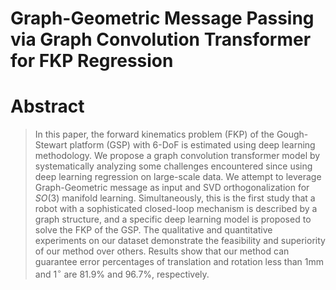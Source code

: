 # Graph-Geometric Message Passing via Graph Convolution Transformer for FKP Regression

# Abstract
> In this paper, the forward kinematics problem (FKP) of the Gough-Stewart platform (GSP) with 6-DoF is estimated using deep learning methodology. We propose a graph convolution transformer model by systematically analyzing some challenges encountered since using deep learning regression on large-scale data. We attempt to leverage Graph-Geometric message as input and SVD orthogonalization for $SO(3)$ manifold learning. Simultaneously, this is the first study that a robot with a sophisticated closed-loop mechanism is described by a graph structure, and a specific deep learning model is proposed to solve the FKP of the GSP. The qualitative and quantitative experiments on our dataset demonstrate the feasibility and superiority of our method over others. 
Results show that our method can guarantee error percentages of translation and rotation less than 1mm and $\text{1}^{\circ}$ are 81.9% and 96.7%, respectively.
